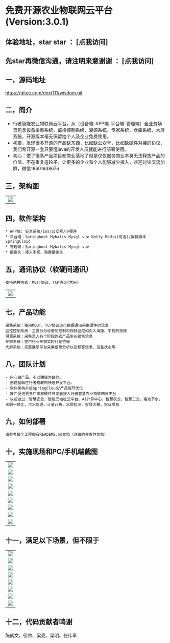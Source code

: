 # 免费开源农业物联网云平台(Version:3.0.1)
## 体验地址，star star ： [点我访问]
## 先star再微信沟通，请注明来意谢谢 ： [点我访问]


## 一，源码地址  
https://gitee.com/dnxt111/wisdom.git
 
## 二，简介
* 行者智能农业物联网云平台，从（设备端-APP端-平台端-管理端）全业务场景包含设备采集系统、监控控制系统、溯源系统、专家系统、仓库系统，大屏系统，开源版本毫无保留给个人及企业免费使用。
* 初衷，发现很多开源的产品缺东西，比如缺公众号，比如缺硬件对接的协议，我们希开源一套只要懂java的开发人员就能进行部署使用。
* 初心：做了很多产品项目都商业落地了但是仅仅服务商业本身无法释放产品的价值，不在重复造轮子，让更多的企业和个人能够减少投入，欢迎讨论交流加群，微信18601938676
## 三，架构图
<table>
    <tr>
        <td><img src="http://shenqihezi.nxptdn.com/wisdom/design/智慧农业原理图.jpg"/></td>
    </tr>
</table>

## 四，软件架构
```
* APP端: 安卓系统/ios/公众号/小程序
* 平台端：Springboot Mybatis Mysql vue Netty Redis(可选)/集群版本SpringCloud
* 管理端：Springboot Mybatis Mysql vue
* 摄像头：接入宇视、海康摄像头
```
## 五，通讯协议（软硬间通讯）
```
支持两种方式：MQTT协议，TCP协议(常用)
```
<table>
    <tr>
        <td><img src="http://shenqihezi.nxptdn.com/wisdom/case/通讯协议示例.jpg"/></td>
    </tr>
</table>

## 七，产品功能
```
采集系统：使用MQQT、TCP协议进行数据通讯采集硬件的信息
监控控制系统：主要分为设备的控制和视频监控如引入海康、宇视的视频
溯源系统：采集录入各个阶段的农产品生长销售信息
专家系统：提供行业专家实时讨论咨询
大屏系统：完整展示平台采集信息分析以及预警信息、设备状态等
```
## 八，团队计划
```
- 用心做产品，不以赚钱为目的。
- 搭建基础性行者物联网快速开发平台。
- 软件架构升级SpringCloud/产品细节优化
- 推广促进更多厂家和硬件开发者接入行者智慧农业物联网云平台
- 以前做过：智慧农业，智能充电桩云平台，AI计算中心，智慧农业，智慧工业，高效节水，水肥一体化，污水处理，计量计费，水质检测，智慧大棚，农业项目
```
## 九，如何部署
```
请参考每个工程都有READEME.md文档（详细的开发性文档）
```
## 十，实施现场和PC/手机端截图
<table>
    <tr>
        <td><img src="http://shenqihezi.nxptdn.com/wisdom/case/贺兰县落地现场1.jpg"/></td>
    </tr>
    <tr>
        <td><img src="http://shenqihezi.nxptdn.com/wisdom/case/贺兰县现场2.jpg"/></td>
    </tr>
    <tr>
        <td><img src="http://shenqihezi.nxptdn.com/wisdom/design/案例.jpg"/></td>
    </tr>
    <tr>
        <td><img src="http://shenqihezi.nxptdn.com/wisdom/computer/首页.png"/></td>
    </tr>
    <tr>
        <td><img src="http://shenqihezi.nxptdn.com/wisdom/mobile/首页.png"/></td>
    </tr>
    <tr>
         <td><img src="http://shenqihezi.nxptdn.com/wisdom/mobile/视频tab.png"/></td>
    </tr>
    <tr>
        <td><img src="http://shenqihezi.nxptdn.com/wisdom/mobile/控制器设置（智能控制）.png"/></td>
    </tr>
    <tr>
        <td><img src="http://shenqihezi.nxptdn.com/wisdom/mobile/控制器设置（循环定时）.png"/></td>
    </tr>
    <tr>
        <td><img src="http://shenqihezi.nxptdn.com/wisdom/mobile/控制器设置.png"/></td>
    </tr>
</table>

## 十一，满足以下场景，但不限于
<table>
    <tr>
        <td><img src="http://shenqihezi.nxptdn.com/wisdom/design/视频与控制系统.jpg"/></td>
    </tr>
    <tr>
        <td><img src="http://shenqihezi.nxptdn.com/wisdom/design/智慧农业控制.jpg"/></td>
    </tr>
     <tr>
        <td><img src="http://shenqihezi.nxptdn.com/wisdom/design/智慧农业视频监控.jpg"/></td>
    </tr>
    <tr>
        <td><img src="http://shenqihezi.nxptdn.com/wisdom/design/水肥一体联动系统.jpg"/></td>
    </tr>
     <tr>
        <td><img src="http://shenqihezi.nxptdn.com/wisdom/design/大棚卷帘系统.jpg"/></td>
    </tr>
    <tr>
        <td><img src="http://shenqihezi.nxptdn.com/wisdom/design/大屏.jpg"/></td>
    </tr>
    <tr>
        <td><img src="http://shenqihezi.nxptdn.com/wisdom/design/溯源系统.jpg"/></td>
    </tr>
    <tr>
        <td><img src="http://shenqihezi.nxptdn.com/wisdom/design/专家问答系统.jpg"/></td>
    </tr>
     
</table>



## 十二，代码贡献者鸣谢
陈鹤文、徐帅、梁亮、梁明、任伟军
